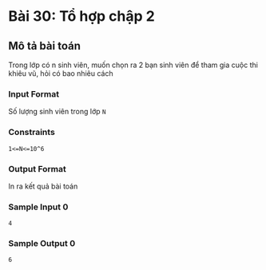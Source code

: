 # Bài 30: Tổ hợp chập 2

## Mô tả bài toán  
Trong lớp có n sinh viên, muốn chọn ra 2 bạn sinh viên để tham gia cuộc thi khiêu vũ, hỏi có bao nhiêu cách

### Input Format
Số lượng sinh viên trong lớp `N`

### Constraints
`1<=N<=10^6`

### Output Format
In ra kết quả bài toán

### Sample Input 0
```
4
```
### Sample Output 0
```
6
```
